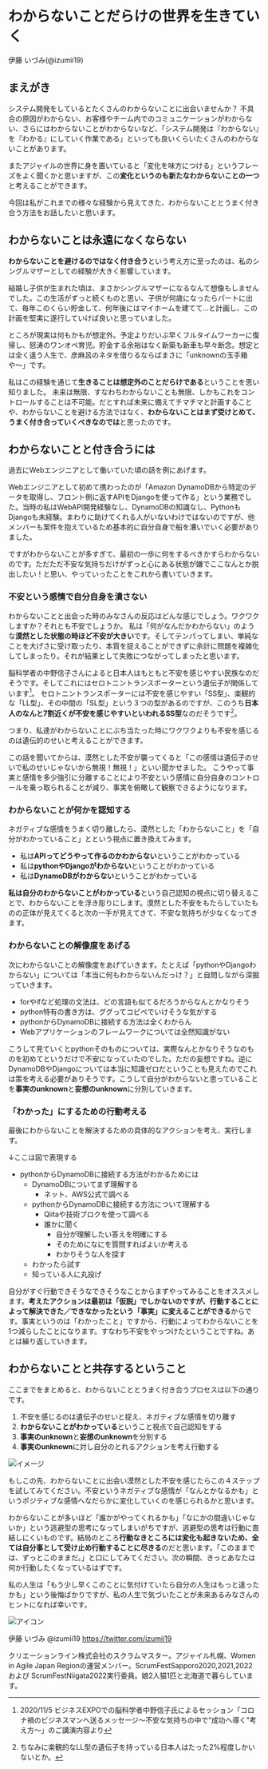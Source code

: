﻿# わからないことだらけの世界を生きていく


<div class="flushright">伊藤 いづみ(@izumii19)</div>


## まえがき


システム開発をしているとたくさんのわからないことに出会いませんか？
不具合の原因がわからない、お客様やチーム内でのコミュニケーションがわからない、さらにはわからないことがわからないなど、「システム開発は『わからない』を『わかる』にしていく作業である」といっても良いくらいたくさんのわからないことがあります。


またアジャイルの世界に身を置いていると「変化を味方につける」というフレーズをよく聞くかと思いますが、この**変化というのも新たなわからないことの一つ**と考えることができます。


今回は私がこれまでの様々な経験から見えてきた、わからないこととうまく付き合う方法をお話したいと思います。


## わからないことは永遠になくならない
**わからないことを避けるのではなく付き合う**という考え方に至ったのは、私のシングルマザーとしての経験が大きく影響しています。


結婚し子供が生まれた頃は、まさかシングルマザーになるなんて想像もしませんでした。この生活がずっと続くものと思い、子供が何歳になったらパートに出て、毎年このくらい貯金して、何年後にはマイホームを建てて…と計画し、この計画を堅実に遂行していけば良いと思っていました。


ところが現実は何もかもが想定外。予定よりだいぶ早くフルタイムワーカーに復帰し、怒涛のワンオペ育児。貯金する余裕はなく新築も新車も早々断念。想定とは全く違う人生で、彦麻呂のネタを借りるならばまさに「unknownの玉手箱や〜」です。


私はこの経験を通じて**生きることは想定外のことだらけである**ということを思い知りました。
未来は無限、すなわちわからないことも無限、しかもこれをコントロールすることは不可能。だとすれば未来に備えてチマチマと計画することや、わからないことを避ける方法ではなく、**わからないことはまず受けとめて、うまく付き合っていくべきなのでは**と思ったのです。




## わからないことと付き合うには


過去にWebエンジニアとして働いていた頃の話を例にあげます。

Webエンジニアとして初めて携わったのが「Amazon DynamoDBから特定のデータを取得し、フロント側に返すAPIをDjangoを使って作る」という業務でした。当時の私はWebAPI開発経験なし、DynamoDBの知識なし、PythonもDjangoも未経験。まわりに助けてくれる人がいないわけではないのですが、他メンバーも案件を抱えているため基本的に自分自身で船を漕いでいく必要がありました。

ですがわからないことが多すぎて、最初の一歩に何をするべきかすらわからないのです。ただただ不安な気持ちだけがずっと心にある状態が嫌でここなんとか脱出したい！と思い、やっていったことをこれから書いていきます。


### 不安という感情で自分自身を潰さない


わからないことと出会った時のみなさんの反応はどんな感じでしょう。ワクワクしますか？それとも不安でしょうか。
私は「何がなんだかわからない」のような**漠然とした状態の時ほど不安が大きい**です。そしてテンパってしまい、単純なことを大げさに受け取ったり、本質を捉えることができずに余計に問題を複雑化してしまったり。それが結果として失敗につながってしまったと思います。


脳科学者の中野信子さんによると日本人はもともと不安を感じやすい民族なのだそうです。そしてこれにはセロトニントランスポーターという遺伝子が関係しています[^nakano]。
セロトニントランスポーターには不安を感じやすい「SS型」、楽観的な「LL型」、その中間の「SL型」という３つの型があるのですが、このうち**日本人のなんと7割近くが不安を感じやすいといわれるSS型**なのだそうです[^ll]。

[^nakano]: 2020/11/5 ビジネスEXPOでの脳科学者中野信子氏によるセッション「コロナ禍のビジネスマンへ送るメッセージ〜不安な気持ちの中で“成功へ導く”考え方〜」のご講演内容より

[^ll]: ちなみに楽観的なLL型の遺伝子を持っている日本人はたった2%程度しかいないとか。

つまり、私達がわからないことにぶち当たった時にワクワクよりも不安を感じるのは遺伝的のせいと考えることができます。

この話を聞いてからは、漠然とした不安が襲ってくると「この感情は遺伝子のせいで私のせいじゃないから無視！無視！」といい聞かせました。
こうやって事実と感情を多少強引に分離することにより不安という感情に自分自身のコントロールを乗っ取られることが減り、事実を俯瞰して観察できるようになります。


### わからないことが何かを認知する
ネガティブな感情をうまく切り離したら、漠然とした「わからないこと」を「自分がわかっていること」とという視点に置き換えてみます。


* 私は**APIってどうやって作るのかわからない**ということがわかっている
* 私は**pythonやDjangoがわからない**ということがわかっている
* 私は**DynamoDBがわからない**ということがわかっている




**私は自分のわからないことがわかっている**という自己認知の視点に切り替えることで、わからないことを浮き彫りにします。漠然とした不安をもたらしていたものの正体が見えてくると次の一手が見えてきて、不安な気持ちが少なくなってきます。




### わからないことの解像度をあげる
次にわからないことの解像度をあげていきます。たとえば「pythonやDjangoわからない」については「本当に何もわからないんだっけ？」と自問しながら深掘っていきます。


* forやifなど処理の文法は、どの言語も似てるだろうからなんとかなりそう
* python特有の書き方は、ググってコピペでいけそうな気がする
* pythonからDynamoDBに接続する方法は全くわからん
* Webアプリケーションのフレームワークについては全然知識がない




こうして見ていくとpythonそのものについては、実際なんとかなりそうなのものを初めてというだけで不安になっていたのでした。ただの妄想ですね。逆にDynamoDBやDjangoについては本当に知識ゼロだということも見えたのでこれは策を考える必要がありそうです。こうして自分がわからないと思っていることを**事実のunknown**と**妄想のunknown**に分別していきます。




### 「わかった」にするための行動考える
最後にわからないことを解決するための具体的なアクションを考え、実行します。


↓ここは図で表現する
* pythonからDynamoDBに接続する方法がわかるためには
   * DynamoDBについてまず理解する
      * ネット、AWS公式で調べる
   * pythonからDynamoDBに接続する方法について理解する
      * Qiitaや技術ブロクを使って調べる
      * 誰かに聞く
         * 自分が理解したい答えを明確にする
         * そのためになにを質問すればよいか考える
         * わかりそうな人を探す
   * わかったら試す
   * 知っている人に丸投げ


自分がすぐ行動できそうなできそうなことからまずやってみることをオススメします。**考えたアクションは最初は「仮説」でしかないのですが、行動することによって解決できた／できなかったという「事実」に変えることができる**からです。事実というのは「わかったこと」ですから、行動によってわからないことを1つ減らしたことになります。すなわち不安をやっつけたということですね。あとは繰り返していきます。


## わからないことと共存するということ
ここまでをまとめると、わからないこととうまく付き合うプロセスは以下の通りです。


1. 不安を感じるのは遺伝子のせいと捉え、ネガティブな感情を切り離す
2. **わからないことがわかっている**ということ視点で自己認知をする
3. **事実のunknown**と**妄想のunknown**を分別する
4. **事実のunknown**に対し自分のとれるアクションを考え行動する



![イメージ](images/chap-izumii19/agile100.png)



もしこの先、わからないことに出会い漠然とした不安を感じたらこの４ステップを試してみてください。不安というネガティブな感情が「なんとかなるかも」というポジティブな感情へなだらかに変化していくのを感じられるかと思います。


わからないことが多いほど「誰かがやってくれるかも」「なにかの間違いじゃないか」という逃避型の思考になってしまいがちですが、逃避型の思考は行動に直結しにくいものです。結局のところ**行動なきところには変化も起きないため、全ては自分事として受け止め行動することに尽きる**のだと思います。「このままでは、ずっとこのままだ。」と口にしてみてください。次の瞬間、きっとあなたは何か行動したくなっているはずです。


私の人生は「もう少し早くこのことに気付けていたら自分の人生はもっと違ったかも」という後悔ばかりですが、私の人生で気づいたことが未来あるみなさんのヒントになれば幸いです。


![アイコン](images/chap-izumii19/icon.JPG)

伊藤 いづみ @izumii19 https://twitter.com/izumii19


クリエーションライン株式会社のスクラムマスター。アジャイル札幌、Women in Agile Japan Regionの運営メンバー。ScrumFestSapporo2020,2021,2022 および ScrumFestNiigata2022実行委員。娘2人猫1匹と北海道で暮らしています。
